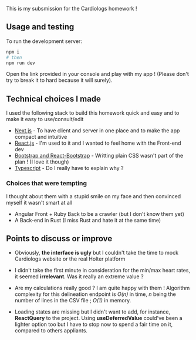 This is my subsmission for the Cardiologs homework !

## Usage and testing

To run the development server:

```bash
npm i
# then
npm run dev
```

Open the link provided in your console and play with my app ! (Please don't try to break it to hard because it will surely).

## Technical choices I made

I used the following stack to build this homework quick and easy and to make it easy to use/consult/edit

- [Next.js](https://nextjs.org/) - To have client and server in one place and to make the app compact and intuitive
- [React.js](https://react.dev) -  I'm used to it and I wanted to feel home with the Front-end dev
- [Bootstrap and React-Bootstrap](https://react-bootstrap.github.io) - Writting plain CSS wasn't part of the plan ! (I love it though)
- [Typescript]() - Do I really have to explain why ?

### Choices that were tempting

I thought about them with a stupid smile on my face and then convinced  myself it wasn't smart at all

- Angular Front + Ruby Back to be a crawler (but I don't know them yet)
- A Back-end in Rust (I miss Rust and hate it at the same time)


## Points to discuss or improve

- Obviously, **the interface is ugly** but I couldn't take the time to mock Cardiologs website or the real Holter platform

- I didn't take the first minute in consideration for the min/max heart rates, it seemed **irrelevant**. Was it really an extreme value ?

- Are my calculations really good ? I am quite happy with them ! Algorithm complexity for this delineation endpoint is *O(n)* in time, *n* being the number of lines in the CSV file ; *O(1)* in memory.

- Loading states are missing but I didn't want to add, for instance, **ReactQuery** to the project. Using **useDeferredValue** could've been a lighter option too but I have to stop now to spend a fair time on it, compared to others appliants.